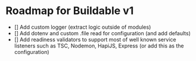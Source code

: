 # Roadmap for Buildable v1

- [] Add custom logger (extract logic outside of modules)
- [] Add dotenv and custom .file read for configuration (and add defaults)
- [] Add readiness validators to support most of well known service listeners such as TSC, Nodemon, HapiJS, Express (or add this as the configuration)